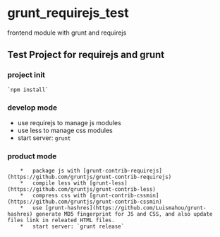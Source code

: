 grunt_requirejs_test
====================

frontend module with grunt and requirejs

## Test Project for requirejs and grunt

### project init
    `npm install`

### develop mode
*   use requirejs to manage js modules
*   use less to manage css modules
*   start server: `grunt`

    
### product mode
        
        *   package js with [grunt-contrib-requirejs](https://github.com/gruntjs/grunt-contrib-requirejs) 
        *   compile less with [grunt-less](https://github.com/gruntjs/grunt-contrib-less)
        *   compress css with [grunt-contrib-cssmin](https://github.com/gruntjs/grunt-contrib-cssmin)
        *   use [grunt-hashres](https://github.com/Luismahou/grunt-hashres) generate MD5 fingerprint for JS and CSS, and also update files link in releated HTML files. 
        *   start server: `grunt release`
